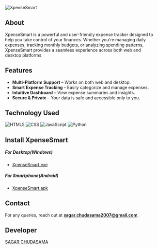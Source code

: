 ![XpenseSmart](https://github.com/user-attachments/assets/11e6e706-2a34-456c-aea4-6a52831b4a94)

## About

XpenseSmart is a powerful and user-friendly expense tracker designed to help you take control of your finances. Whether you're managing daily expenses, tracking monthly budgets, or analyzing spending patterns, XpenseSmart provides a seamless experience across both web and desktop platforms.

## Features

- **Multi-Platform Support** – Works on both web and desktop.
- **Smart Expense Tracking** – Easily categorize and manage expenses.
- **Intuitive Dashboard** – View expense summaries and insights.
- **Secure & Private** – Your data is safe and accessible only to you.


## Technology Used

![HTML5](https://img.shields.io/badge/html5-%23E34F26.svg?style=for-the-badge&logo=html5&logoColor=white) ![CSS](https://img.shields.io/badge/css3-%23E34F22173.svg?style=for-the-badge&logo=css3&logoColor=white) ![JavaScript](https://img.shields.io/badge/javascript-ffca28?style=for-the-badge&logo=javascript&logoColor=black) ![Python](https://img.shields.io/badge/Python-3776AB?style=for-the-badge&logo=python&logoColor=white)


## Install XpenseSmart

##### For Desktop(Windows)

- [XpenseSmart.exe](https://drive.google.com/file/d/1XujPLwtYw38wayJ2O3pLg9lfvsIlz2cE/view?usp=sharing)

##### For Smartphone(Android)

- [XpenseSmart.apk](https://drive.google.com/file/d/1yS-X60gTermUCZzKmGPAVbWowL0G8_us/view?usp=sharing)

## Contact

For any queries, reach out at **sagar.chudasama2007@gmail.com**.


## Developer

[SAGAR CHUDASAMA](https://sagarchudasama-git.github.io/PortfolioWebsite-by-Sagar/)
